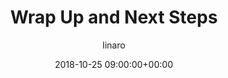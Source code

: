 ---
author: linaro
categories:
- events
- attended
- ats-2018
comments: false
event: ats-2018
date: '2018-10-25 09:00:00+00:00'
image:
  featured: true
  name: ats-2018-wrap-up.png
  path: /assets/images/content/ats-2018-wrap-up.png
layout: resource-post
title: 'Wrap Up and Next Steps'
youtube_video_url: https://www.youtube.com/watch?v=h7s-OmBlVuQ
---